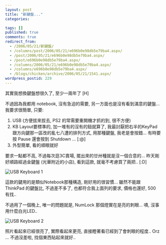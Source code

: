 ```yaml
---
layout: post
title: "新鍵盤..."
categories:

tags: []
published: true
comments: true
redirect_from:
  - /2006/05/21/新鍵盤/
  - /columns/post/2006/05/21/e696b0e98db5e79ba4.aspx/
  - /post/2006/05/21/e696b0e98db5e79ba4.aspx/
  - /post/e696b0e98db5e79ba4.aspx/
  - /columns/2006/05/21/e696b0e98db5e79ba4.aspx/
  - /columns/e696b0e98db5e79ba4.aspx/
  - /blogs/chicken/archive/2006/05/21/1541.aspx/
wordpress_postid: 229
---
```


其實我想換鍵盤想很久了, 至少一兩年了 [H]

不過因為我都用 notebook, 沒有急迫的需要, 另一方面也是沒有看到滿意的鍵盤... 我要求很簡單, 只要:

1. USB (方便拔來拔去, PS2 的常需要重開機才抓的到, 很不方便)
2. KB Layout要標準的, 加一堆有的沒有的鈕就算了, 我最討厭把右半的KeyPad跟方向鍵那一區改的亂七八遭的排列方式, 用那種鍵盤, 我老是會按錯... 有時要按 Pause 還會按到 Shutdown ... [:@]
3. 外型簡單, 看的順眼就好

<!--more-->

要求一點都不高, 不過每次逛3C賣場, 擺出來的廿卅種就是沒一個合意的... 昨天剛好順路經過金鍵盤 (光華附近的小店), 看到這款, 就毫不考慮買了兩把.. [:D]

![USB Keyboard 1](/wp-content/be-files/usb-kb01.jpg)

這款的鍵用的是類似Notebook那種構造, 剛好用的很習慣... 雖然不能跟 ThinkPad 的鍵盤比, 不過差不多了, 也都符合我上面列的要求, 價格也還好, 500 有找..

不過用了一個晚上, 唯一的問題就是, NumLock 那個燈實在是亮的刺眼... 嘖, 沒事用什麼白光LED..

![USB Keyboard 2](/wp-content/be-files/usb-kb02.jpg)

照片看起來已經很亮了, 實際看起來更亮, 直接瞪著看已經到了會刺眼的程度.. Orz ... 不過沒差啦, 找個東西貼起來就好..
